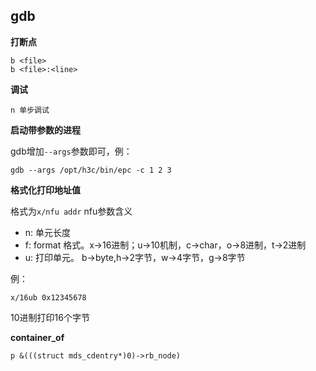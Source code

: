 ## gdb

**打断点**

```
b <file>
b <file>:<line>
```

**调试**

```
n 单步调试
```

**启动带参数的进程**

gdb增加`--args`参数即可，例：

```
gdb --args /opt/h3c/bin/epc -c 1 2 3
```

**格式化打印地址值**

格式为`x/nfu addr`
nfu参数含义

- n: 单元长度
- f: format 格式。x->16进制；u->10机制，c->char，o->8进制，t->2进制
- u: 打印单元。 b->byte,h->2字节，w->4字节，g->8字节

例：

```
x/16ub 0x12345678
```
10进制打印16个字节

**container_of**

```
p &(((struct mds_cdentry*)0)->rb_node)
```
